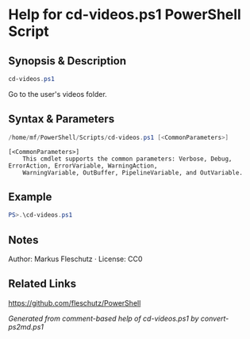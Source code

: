 # Help for cd-videos.ps1 PowerShell Script

## Synopsis & Description
```powershell
cd-videos.ps1
```

Go to the user's videos folder.

## Syntax & Parameters
```powershell
/home/mf/PowerShell/Scripts/cd-videos.ps1 [<CommonParameters>]
```

```
[<CommonParameters>]
    This cmdlet supports the common parameters: Verbose, Debug, ErrorAction, ErrorVariable, WarningAction, 
    WarningVariable, OutBuffer, PipelineVariable, and OutVariable.
```

## Example
```powershell
PS>.\cd-videos.ps1
```


## Notes
Author: Markus Fleschutz · License: CC0

## Related Links
https://github.com/fleschutz/PowerShell

*Generated from comment-based help of cd-videos.ps1 by convert-ps2md.ps1*

